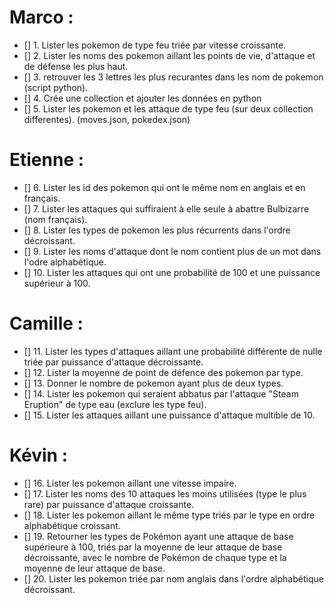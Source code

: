 # Marco :

- [] 1. Lister les pokemon de type feu triée par vitesse croissante.
- [] 2. Lister les noms des pokemon aillant les points de vie, d'attaque et de défense les plus haut.
- [] 3. retrouver les  3 lettres les plus recurantes dans les nom de pokemon (script python).
- [] 4. Crée une collection et ajouter les données en python
- [] 5. Lister les pokemon et les attaque de type feu (sur deux collection differentes). (moves.json, pokedex.json)


# Etienne :

- [] 6. Lister les id des pokemon qui ont le même nom en anglais et en français.
- [] 7. Lister les attaques qui suffiraient à elle seule à abattre Bulbizarre (nom français).
- [] 8. Lister les types de pokemon les plus récurrents dans l'ordre décroissant.
- [] 9. Lister les noms d'attaque dont le nom contient plus de un mot dans l'odre alphabétique.
- [] 10. Lister les attaques qui ont une probabilité de 100 et une puissance supérieur à 100.

# Camille :

- [] 11. Lister les types d'attaques aillant une probabilité différente de nulle triée par puissance d'attaque décroissante.
- [] 12. Lister la moyenne de point de défence des pokemon par type.
- [] 13. Donner le nombre de pokemon ayant plus de deux types.
- [] 14. Lister les pokemon qui seraient abbatus par l'attaque "Steam Eruption" de type eau (exclure les type feu).
- [] 15. Lister les attaques aillant une puissance d'attaque multible de 10.

# Kévin :

- [] 16. Lister les pokemon aillant une vitesse impaire.
- [] 17. Lister les noms des 10 attaques les moins utilisées (type le plus rare) par puissance d'attaque croissante.
- [] 18. Lister les pokemon aillant le même type triés par le type en ordre alphabétique croissant.
- [] 19. Retourner les types de Pokémon ayant une attaque de base supérieure à 100, triés par la moyenne de leur attaque de base décroissante, avec le nombre de Pokémon de chaque type et la moyenne de leur attaque de base.
- [] 20. Lister les pokemon triée par nom anglais dans l'ordre alphabétique décroissant.
